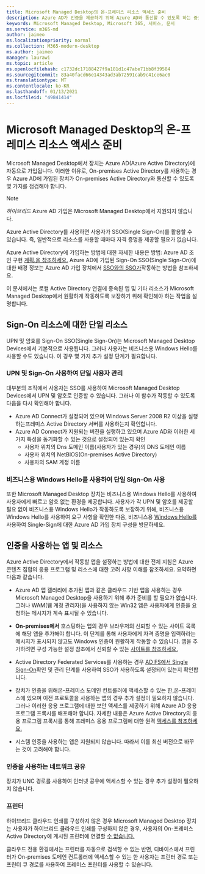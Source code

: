 ```yaml
---
title: Microsoft Managed Desktop의 온-프레미스 리소스 액세스 준비
description: Azure AD가 인증을 제공하기 위해 Azure AD와 통신할 수 있도록 하는 중요한 단계
keywords: Microsoft Managed Desktop, Microsoft 365, 서비스, 문서
ms.service: m365-md
author: jaimeo
ms.localizationpriority: normal
ms.collection: M365-modern-desktop
ms.author: jaimeo
manager: laurawi
ms.topic: article
ms.openlocfilehash: c1732dc17188427f9a181d1c47abe71bb8f39584
ms.sourcegitcommit: 83a40facd66e14343ad3ab72591cab9c41ce6ac0
ms.translationtype: MT
ms.contentlocale: ko-KR
ms.lasthandoff: 01/13/2021
ms.locfileid: "49841414"
---
```

#  <a name="prepare-on-premises-resources-access-for-microsoft-managed-desktop"></a>Microsoft Managed Desktop의 온-프레미스 리소스 액세스 준비

Microsoft Managed Desktop에서 장치는 Azure AD(Azure Active Directory)에 자동으로 가입됩니다. 이러한 이유로, On-premises Active Directory를 사용하는 경우 Azure AD에 가입된 장치가 On-premises Active Directory와 통신할 수 있도록 몇 가지를 점검해야 합니다. 

> [!NOTE]  
> *하이브리드* Azure AD 가입은 Microsoft Managed Desktop에서 지원되지 않습니다.

Azure Active Directory를 사용하면 사용자가 SSO(Single Sign-On)를 활용할 수 있습니다. 즉, 일반적으로 리소스를 사용할 때마다 자격 증명을 제공할 필요가 없습니다.

Azure Active Directory에 가입하는 방법에 대한 자세한 내용은 방법: Azure AD 조인 구현 [계획.을 참조하세요.](https://docs.microsoft.com/azure/active-directory/devices/azureadjoin-plan) Azure AD에 가입된 Sign-On SSO(Single Sign-On)에 대한 배경 정보는 Azure AD 가입 장치에서 [SSO와의 SSO가](https://docs.microsoft.com/azure/active-directory/devices/azuread-join-sso#how-it-works)작동하는 방법을 참조하세요.


이 문서에서는 로컬 Active Directory 연결에 종속된 앱 및 기타 리소스가 Microsoft Managed Desktop에서 원활하게 작동하도록 보장하기 위해 확인해야 하는 작업을 설명합니다.


## <a name="single-sign-on-for-on-premises-resources"></a>Sign-On 리소스에 대한 단일 리소스

UPN 및 암호를 Sign-On SSO(Single Sign-On)는 Microsoft Managed Desktop Devices에서 기본적으로 사용됩니다. 그러나 사용자는 비즈니스용 Windows Hello를 사용할 수도 있습니다. 이 경우 몇 가지 추가 설정 단계가 필요합니다. 

### <a name="single-sign-on-by-using-upn-and-password"></a>UPN 및 Sign-On 사용하여 단일 사용자 관리

대부분의 조직에서 사용자는 SSO를 사용하여 Microsoft Managed Desktop Devices에서 UPN 및 암호로 인증할 수 있습니다. 그러나 이 함수가 작동할 수 있도록 다음을 다시 확인해야 합니다.

- Azure AD Connect가 설정되어 있으며 Windows Server 2008 R2 이상을 실행하는프레미스 Active Directory 서버를 사용하는지 확인합니다.
- Azure AD Connect가 지원되는 버전을 실행하고 있으며 Azure AD와 이러한 세 가지 특성을 동기화할 수 있는 것으로 설정되어 있는지 확인 
    - 사용자 위치의 Dns 도메인 이름(사용자가 있는 경우)의 DNS 도메인 이름
    - 사용자 위치의 NetBIOS(On-premises Active Directory)
    - 사용자의 SAM 계정 이름


### <a name="single-sign-on-by-using-windows-hello-for-business"></a>비즈니스용 Windows Hello를 사용하여 단일 Sign-On 사용

또한 Microsoft Managed Desktop 장치는 비즈니스용 Windows Hello를 사용하여 사용자에게 빠르고 암호 없는 환경을 제공합니다. 사용자가 각 UPN 및 암호를 제공할 필요 없이 비즈니스용 Windows Hello가 작동하도록 보장하기 위해, 비즈니스용 Windows Hello를 사용하여 요구 사항을 확인한 다음, 비즈니스용 [Windows Hello를](https://docs.microsoft.com/windows/security/identity-protection/hello-for-business/hello-hybrid-aadj-sso-base) 사용하여 Single-Sign에 대한 Azure AD 가입 장치 구성을 방문하세요.


## <a name="apps-and-resources-that-use-authentication"></a>인증을 사용하는 앱 및 리소스

Azure [](https://docs.microsoft.com/azure/active-directory/devices/azureadjoin-plan#understand-considerations-for-applications-and-resources) Active Directory에서 작동할 앱을 설정하는 방법에 대한 전체 지침은 Azure 콘텐츠 집합의 응용 프로그램 및 리소스에 대한 고려 사항 이해를 참조하세요. 요약하면 다음과 같습니다.


- Azure AD 앱 갤러리에 추가된 앱과 같은 클라우드 기반 앱을 사용하는 경우 Microsoft Managed Desktop을 사용하기 위해 추가 준비를 할 필요가 없습니다. 그러나 WAM(웹 계정 관리자)을 사용하지 않는 Win32 앱은 사용자에게 인증을 요청하는 메시지가 계속 표시될 수 있습니다.

- **On-premises에서** 호스팅하는 앱의 경우 브라우저의 신뢰할 수 있는 사이트 목록에 해당 앱을 추가해야 합니다. 이 단계를 통해 사용자에게 자격 증명을 입력하라는 메시지가 표시되지 않고도 Windows 인증이 원활하게 작동할 수 있습니다. 앱을 추가하려면 구성 [](https://docs.microsoft.com/microsoft-365/managed-desktop/working-with-managed-desktop/config-setting-ref#trusted-sites) 가능한 설정 참조에서 신뢰할 수 있는 [사이트를 참조하세요.](https://docs.microsoft.com/microsoft-365/managed-desktop/working-with-managed-desktop/config-setting-ref)

- Active Directory Federated Services를 사용하는 경우 [AD FS에서 Single Sign-On](https://docs.microsoft.com/previous-versions/azure/azure-services/jj151809(v=azure.100))확인 및 관리 단계를 사용하여 SSO가 사용하도록 설정되어 있는지 확인합니다. 

- 장치가 인증을 위해온-프레미스 도메인 컨트롤러에 액세스할 수 있는 한,온-프레미스에 있으며 이전 프로토콜을 사용하는 앱의 경우 추가 설정이 필요하지 않습니다. 그러나 이러한 응용 프로그램에 대한 보안 액세스를 제공하기 위해 Azure AD 응용 프로그램 프록시를 배포해야 합니다. 자세한 내용은 Azure Active Directory의 응용 프로그램 프록시를 통해 프레미스 응용 프로그램에 대한 원격 [액세스를 참조하세요.](https://docs.microsoft.com/azure/active-directory/manage-apps/application-proxy)

- 시스템 인증을 사용하는 앱은 지원되지 않습니다. 따라서 이를 최신 버전으로 바꾸는 것이 고려해야 합니다. 

### <a name="network-shares-that-use-authentication"></a>인증을 사용하는 네트워크 공유

장치가 UNC 경로를 사용하여 인터넷 공유에 액세스할 수 있는 경우 추가 설정이 필요하지 않습니다.

### <a name="printers"></a>프린터

하이브리드 클라우드 인쇄를 구성하지 않은 경우 Microsoft Managed Desktop 장치는 사용자가 하이브리드 클라우드 인쇄를 구성하지 않은 경우, 사용자의 On-프레미스 Active Directory에 게시된 프린터에 연결할 [수 없습니다.](https://docs.microsoft.com/windows-server/administration/hybrid-cloud-print/hybrid-cloud-print-deploy)

클라우드 전용 환경에서는 프린터를 자동으로 검색할 수 없는 반면, 디바이스에서 프린터가 On-premises 도메인 컨트롤러에 액세스할 수 있는 한 사용자는 프린터 경로 또는 프린터 큐 경로를 사용하여 프레미스 프린터를 사용할 수 있습니다.

<!--add fuller material on printers when available-->
